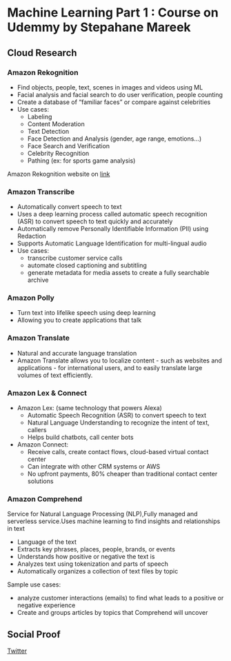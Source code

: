
# Machine Learning Part 1 : Course on Udemmy by Stepahane Mareek

## Cloud Research


### Amazon Rekognition
- Find objects, people, text, scenes in images and videos using ML
- Facial analysis and facial search to do user verification, people counting
- Create a database of “familiar faces” or compare against celebrities
- Use cases:
	- Labeling
	- Content Moderation
	- Text Detection
	- Face Detection and Analysis (gender, age range, emotions…)
	- Face Search and Verification
	- Celebrity Recognition
	- Pathing (ex: for sports game analysis)

Amazon Rekognition website on [link](https://aws.amazon.com/rekognition/)

### Amazon Transcribe
- Automatically convert speech to text
- Uses a deep learning process called automatic speech recognition (ASR) to convert speech to text quickly and accurately
- Automatically remove Personally Identifiable Information (PII) using Redaction
- Supports Automatic Language Identification for multi-lingual audio
- Use cases:
	- transcribe customer service calls
	- automate closed captioning and subtitling
	- generate metadata for media assets to create a fully searchable archive

### Amazon Polly 
- Turn text into lifelike speech using deep learning 
- Allowing you to create applications that talk

### Amazon Translate
- Natural and accurate language translation
- Amazon Translate allows you to localize content - such as websites and applications - for international users, and to easily translate large volumes of text efficiently.

### Amazon Lex & Connect 
- Amazon Lex: (same technology that powers Alexa)
	- Automatic Speech Recognition (ASR) to convert speech to text
	- Natural Language Understanding to recognize the intent of text, callers
	- Helps build chatbots, call center bots
- Amazon Connect:
	- Receive calls, create contact flows, cloud-based virtual contact center
	- Can integrate with other CRM systems or AWS
	- No upfront payments, 80% cheaper than traditional contact center solutions


### Amazon Comprehend
Service for Natural Language Processing  (NLP),Fully managed and serverless service.Uses machine learning to find insights and relationships in text
- Language of the text
- Extracts key phrases, places, people, brands, or events
- Understands how positive or negative the text is
- Analyzes text using tokenization and parts of speech
- Automatically organizes a collection of text files by topic

Sample use cases:
- analyze customer interactions (emails) to find what leads to a positive or negative experience
- Create and groups articles by topics that Comprehend will uncover


## Social Proof

[Twitter](https://twitter.com/tiaradwim1306/status/1621720221542391808)
